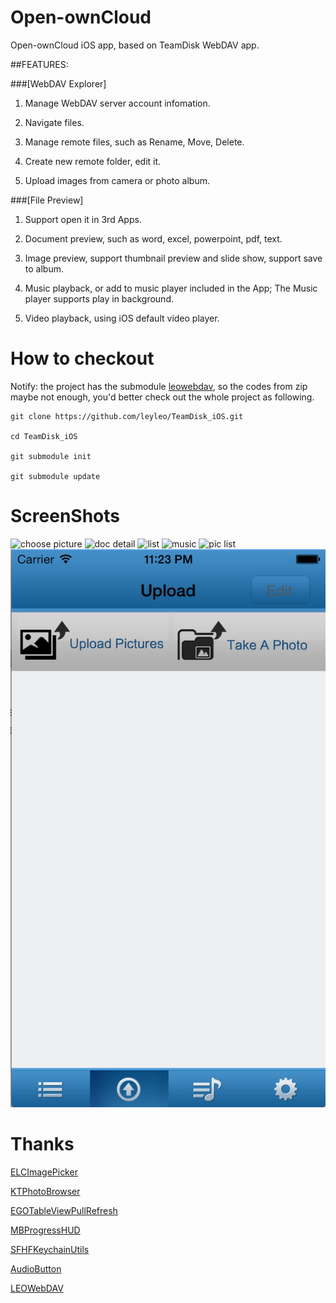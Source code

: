 # Open-ownCloud


Open-ownCloud iOS app, based on TeamDisk WebDAV app.

##FEATURES:

###[WebDAV Explorer]
1. Manage WebDAV server account infomation.

2. Navigate files.

3. Manage remote files, such as Rename, Move, Delete.

4. Create new remote folder, edit it.

5. Upload images from camera or photo album.

###[File Preview]

1. Support open it in 3rd Apps.

2. Document preview, such as word, excel, powerpoint, pdf, text.

3. Image preview, support thumbnail preview and slide show, support save to album.

4. Music playback, or add to music player included in the App; The Music player supports play in background.

5. Video playback, using iOS default video player.

# How to checkout

Notify: the project has the submodule [leowebdav](https://github.com/leyleo/leowebdav), so the codes from zip maybe not enough, you'd better check out the whole project as following.

```
git clone https://github.com/leyleo/TeamDisk_iOS.git

cd TeamDisk_iOS

git submodule init

git submodule update
```

# ScreenShots

![choose picture](/ScreenShot/choose%20pic.png)
![doc detail](/ScreenShot/doc%20detail.png)
![list](/ScreenShot/list.png)
![music](/ScreenShot/music.png)
![pic list](/ScreenShot/pic%20list.png)
![upload](/ScreenShot/upload.png)

# Thanks

[ELCImagePicker](https://github.com/elc/ELCImagePickerController)

[KTPhotoBrowser](https://github.com/kirbyt/KTPhotoBrowser)

[EGOTableViewPullRefresh](https://github.com/enormego/EGOTableViewPullRefresh)

[MBProgressHUD](https://github.com/jdg/MBProgressHUD)

[SFHFKeychainUtils](https://github.com/kamiro/SFHFKeychainUtils)

[AudioButton](https://github.com/marshluca/AudioPlayer)

[LEOWebDAV](https://github.com/leyleo/leowebdav)


